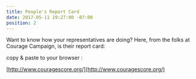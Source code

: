 ```yaml
---
title: People's Report Card
date: 2017-05-11 19:27:00 -07:00
position: 2
---
```


Want to know how your representatives are doing?  Here, from the folks at Courage Campaign, is their report card:

copy & paste to your browser :

[http://www.couragescore.org/](http://www.couragescore.org/)

